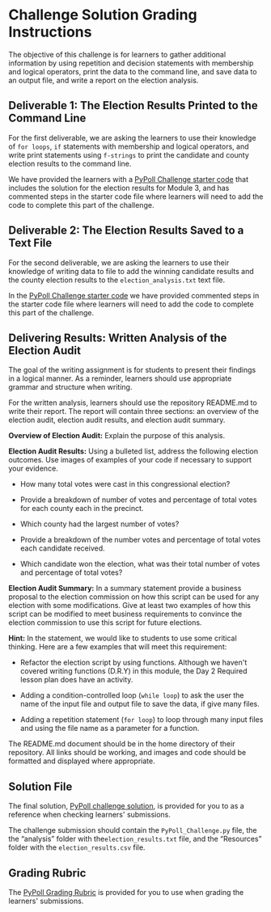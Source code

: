 # Challenge Solution Grading Instructions

The objective of this challenge is for learners to gather additional information by using repetition and decision statements with membership and logical operators, print the data to the command line, and save data to an output file, and write a report on the election analysis.

## Deliverable 1: The Election Results Printed to the Command Line

For the first deliverable, we are asking the learners to use their knowledge of `for loops`, `if` statements with membership and logical operators, and write print statements using `f-strings` to print the candidate and county election results to the command line.

We have provided the learners with a [PyPoll Challenge starter code](../Resources/PyPoll_challenge_starter_code.py) that includes the solution for the election results for Module 3, and has commented steps in the starter code file where learners will need to add the code to complete this part of the challenge.

## Deliverable 2: The Election Results Saved to a Text File

For the second deliverable, we are asking the learners to use their knowledge of writing data to file to add the winning candidate results and the county election results to the `election_analysis.txt` text file.

In the [PyPoll Challenge starter code](../Resources/PyPoll_challenge_starter_code.py) we have provided commented steps in the starter code file where learners will need to add the code to complete this part of the challenge.

## Delivering Results: Written Analysis of the Election Audit

The goal of the writing assignment is for students to present their findings in a logical manner. As a reminder, learners should use appropriate grammar and structure when writing.

For the written analysis, learners should use the repository README.md to write their report. The report will contain three sections: an overview of the election audit, election audit results, and election audit summary.

**Overview of Election Audit:** Explain the purpose of this analysis.

**Election Audit Results:** Using a bulleted list, address the following election outcomes. Use images of examples of your code if necessary to support your evidence.

- How many total votes were cast in this congressional election?

- Provide a breakdown of number of votes and percentage of total votes for each county each in the precinct.
- Which county had the largest number of votes?

- Provide a breakdown of the number votes and percentage of total votes each candidate received.

- Which candidate won the election, what was their total number of votes and percentage of total votes?

**Election Audit Summary:** In a summary statement provide a business proposal to the election commission on how this script can be used for any election with some modifications. Give at least two examples of how this script can be modified to meet business requirements to convince the election commission to use this script for future elections.

**Hint:** In the statement, we would like to students to use some critical thinking. Here are a few examples that will meet this requirement:

* Refactor the election script by using functions.  Although we haven't covered writing functions (D.R.Y) in this module, the Day 2 Required lesson plan does have an activity.

* Adding a condition-controlled loop (`while loop`) to ask the user the name of the input file and output file to save the data, if give many files.

* Adding a repetition statement (`for loop`) to loop through many input files and using the file name as a parameter for a function.

The README.md document should be in the home directory of their repository. All links should be working, and images and code should be formatted and displayed where appropriate.

## Solution File

The final solution, [PyPoll challenge solution](PyPoll_challenge_solution.py), is provided for you to as a reference when checking learners' submissions.

The challenge submission should contain the `PyPoll_Challenge.py` file, the the “analysis” folder with the`election_results.txt` file, and the “Resources” folder with the `election_results.csv` file.

## Grading Rubric

The [PyPoll Grading Rubric](../Resources/Module_3_Challenge_Grading_Rubric.pdf) is provided for you to use when grading the learners' submissions.

